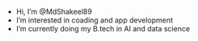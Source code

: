 - Hi, I’m @MdShakeel89
- I’m interested in coading and app development
- I’m currently doing my B.tech in AI and data science

